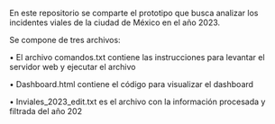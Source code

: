 En este repositorio se comparte el prototipo que busca analizar los incidentes viales de la ciudad de México en el año 2023.

Se compone de tres archivos:

•	El archivo comandos.txt contiene las instrucciones para levantar el servidor web y ejecutar el archivo

•	Dashboard.html contiene el código para visualizar el dashboard

•	Inviales_2023_edit.txt es el archivo con la información procesada y filtrada del año 202

